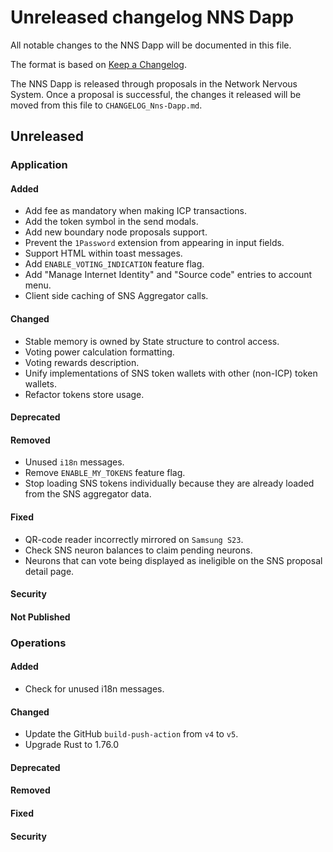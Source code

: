 
# Unreleased changelog NNS Dapp

All notable changes to the NNS Dapp will be documented in this file.

The format is based on [Keep a Changelog](https://keepachangelog.com/en/1.0.0/).

The NNS Dapp is released through proposals in the Network Nervous System. Once a
proposal is successful, the changes it released will be moved from this file to
`CHANGELOG_Nns-Dapp.md`.

## Unreleased

### Application

#### Added

* Add fee as mandatory when making ICP transactions.
* Add the token symbol in the send modals.
* Add new boundary node proposals support.
* Prevent the `1Password` extension from appearing in input fields.
* Support HTML within toast messages.
* Add `ENABLE_VOTING_INDICATION` feature flag.
* Add "Manage Internet Identity" and "Source code" entries to account menu.
* Client side caching of SNS Aggregator calls.

#### Changed

* Stable memory is owned by State structure to control access.
* Voting power calculation formatting.
* Voting rewards description.
* Unify implementations of SNS token wallets with other (non-ICP) token wallets.
* Refactor tokens store usage.

#### Deprecated

#### Removed

* Unused `i18n` messages.
* Remove `ENABLE_MY_TOKENS` feature flag.
* Stop loading SNS tokens individually because they are already loaded from the SNS aggregator data.

#### Fixed

* QR-code reader incorrectly mirrored on `Samsung S23`.
* Check SNS neuron balances to claim pending neurons.
* Neurons that can vote being displayed as ineligible on the SNS proposal detail page.

#### Security

#### Not Published

### Operations

#### Added

* Check for unused i18n messages.

#### Changed

* Update the GitHub `build-push-action` from `v4` to `v5`.
* Upgrade Rust to 1.76.0

#### Deprecated

#### Removed

#### Fixed

#### Security
